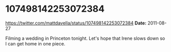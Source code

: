 # 107498142253072384
https://twitter.com/mattdavella/status/107498142253072384
**Date:** 2011-08-27

Filming a wedding in Princeton tonight. Let's hope that Irene slows down so I can get home in one piece.
